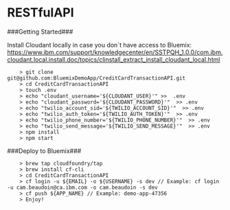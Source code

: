 # RESTfulAPI

###Getting Started###

Install Cloudant locally in case you don`t have access to Bluemix:
https://www.ibm.com/support/knowledgecenter/en/SSTPQH_1.0.0/com.ibm.cloudant.local.install.doc/topics/clinstall_extract_install_cloudant_local.html

```
	> git clone git@github.com:BluemixDemoApp/CreditCardTransactionAPI.git
	> cd CreditCardTransactionAPI
	> touch .env
    > echo "cloudant_username='${CLOUDANT_USER}'" >>  .env     
    > echo "cloudant_password='${CLOUDANT_PASSWORD}'"  >> .env   
    > echo "twilio_account_sid='${TWILIO_ACCOUNT_SID}'"  >> .env   
    > echo "twilio_auth_token='${TWILIO_AUTH_TOKEN}'"  >> .env   
    > echo "twilio_phone_number='${TWILIO_PHONE_NUMBER}'"  >> .env   
    > echo "twilio_send_message='${TWILIO_SEND_MESSAGE}'"  >> .env   
	> npm install
	> npm start
```

###Deploy to Bluemix###

```
    > brew tap cloudfoundry/tap
    > brew install cf-cli
    > cd CreditCardTransactionAPI
    > cf login -u ${EMAIL} -o ${USERNAME} -s dev // Example: cf login -u cam.beaudoin@ca.ibm.com -o cam.beaudoin -s dev
    > cf push ${APP_NAME} // Example: demo-app-47356
    > Enjoy!
```
